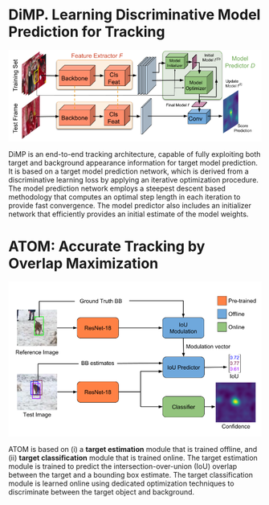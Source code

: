 # DiMP. Learning Discriminative Model Prediction for Tracking 

![](./dimp_overview.png)

DiMP is an end-to-end tracking architecture, capable of fully exploiting both target and background appearance information for target model prediction. It is based on a target model  prediction network, which is derived from a discriminative learning loss by applying an iterative optimization procedure. The model prediction network employs a steepest descent based methodology that computes an optimal step length in each iteration to provide fast convergence. The model predictor also includes an initializer network that efficiently provides an initial estimate of the model weights.



# ATOM: Accurate Tracking by Overlap Maximization

![](./atom_overview.png)

ATOM is based on (i) a **target estimation** module that is trained offline, and (ii) **target classification** module that is trained online. The target estimation module is trained to predict the intersection-over-union (IoU) overlap between the target and a bounding box estimate. The target classification module is learned online using dedicated optimization techniques to discriminate between the target object and background.